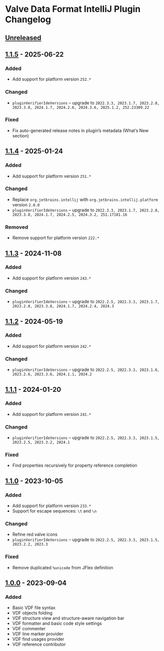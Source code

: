 <!-- Keep a Changelog guide -> https://keepachangelog.com -->

# Valve Data Format IntelliJ Plugin Changelog

## [Unreleased]

## [1.1.5] - 2025-06-22

### Added

- Add support for platform version `252.*`

### Changed

- `pluginVerifierIdeVersions` – upgrade to `2022.3.3, 2023.1.7, 2023.2.8, 2023.3.8, 2024.1.7, 2024.2.6, 2024.3.6, 2025.1.2, 252.23309.22`

### Fixed

- Fix auto-generated release notes in plugin’s metadata (What’s New section)

## [1.1.4] - 2025-01-24

### Added

- Add support for platform version `251.*`

### Changed

- Replace `org.jetbrains.intellij` with `org.jetbrains.intellij.platform` version `2.0.0`
- `pluginVerifierIdeVersions` – upgrade to `2022.3.3, 2023.1.7, 2023.2.8, 2023.3.8, 2024.1.7, 2024.2.5, 2024.3.2, 251.17181.16`

### Removed

- Remove support for platform version `222.*`

## [1.1.3] - 2024-11-08

### Added

- Add support for platform version `243.*`

### Changed

- `pluginVerifierIdeVersions` – upgrade to `2022.2.5, 2022.3.3, 2023.1.7, 2023.2.8, 2023.3.8, 2024.1.7, 2024.2.4, 2024.3`

## [1.1.2] - 2024-05-19

### Added

- Add support for platform version `242.*`

### Changed

- `pluginVerifierIdeVersions` – upgrade to `2022.2.5, 2022.3.3, 2023.1.6, 2023.2.6, 2023.3.6, 2024.1.1, 2024.2`

## [1.1.1] - 2024-01-20

### Added

- Add support for platform version `241.*`

### Changed

- `pluginVerifierIdeVersions` – upgrade to `2022.2.5, 2022.3.3, 2023.1.5, 2023.2.5, 2023.3.2, 2024.1`

### Fixed

- Find properties recursively for property reference completion

## [1.1.0] - 2023-10-05

### Added

- Add support for platform version `233.*`
- Support for escape sequences: `\t` and `\n`

### Changed

- Refine red valve icons
- `pluginVerifierIdeVersions` – upgrade to `2022.2.5, 2022.3.3, 2023.1.5, 2023.2.2, 2023.3`

### Fixed

- Remove duplicated `%unicode` from JFlex definition

## [1.0.0] - 2023-09-04

### Added

- Basic VDF file syntax
- VDF objects folding
- VDF structure view and structure-aware navigation bar
- VDF formatter and basic code style settings
- VDF commenter
- VDF line marker provider
- VDF find usages provider 
- VDF reference contributor

[Unreleased]: https://github.com/sczerwinski/valve-data-format-intellij-plugin/compare/v1.1.5...main
[1.1.5]: https://github.com/sczerwinski/valve-data-format-intellij-plugin/compare/v1.1.4...v1.1.5
[1.1.4]: https://github.com/sczerwinski/valve-data-format-intellij-plugin/compare/v1.1.3...v1.1.4
[1.1.3]: https://github.com/sczerwinski/valve-data-format-intellij-plugin/compare/v1.1.2...v1.1.3
[1.1.2]: https://github.com/sczerwinski/valve-data-format-intellij-plugin/compare/v1.1.1...v1.1.2
[1.1.1]: https://github.com/sczerwinski/valve-data-format-intellij-plugin/compare/v1.1.0...v1.1.1
[1.1.0]: https://github.com/sczerwinski/valve-data-format-intellij-plugin/compare/v1.0.0...v1.1.0
[1.0.0]: https://github.com/sczerwinski/valve-data-format-intellij-plugin/releases/tag/v1.0.0
